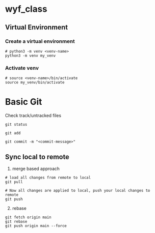# wyf_class

## Virtual Environment
### Create a virtual environment
```
# python3 -m venv <venv-name>
python3 -m venv my_venv
```

### Activate venv
```
# source <venv-name>/bin/activate
source my_venv/bin/activate
```

# Basic Git

Check track/untracked files
```
git status

git add

git commit -m "<commit-message>"

```

## Sync local to remote

1. merge based approach
```
# load all changes from remote to local
git pull

# Now all changes are applied to local, push your local changes to remote
git push
```

2. rebase
```
git fetch origin main
git rebase
git push origin main --force
```

